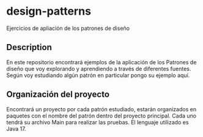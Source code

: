# design-patterns
Ejercicios de apliación de los patrones de diseño

## Description
En este repositorio encontrará ejemplos de la aplicación de los Patrones de diseño que voy explorando y aprendiendo a través de diferentes fuentes. Según voy estudiando algún patrón en particular pongo su ejemplo aquí.

## Organización del proyecto
Encontrará un proyecto por cada patrón estudiado, estarán organizados en paquetes con el nombre del patrón dentro del proyecto principal. Cada uno tendrá su archivo Main para realizar las pruebas.
El lenguaje utilizado es Java 17.
